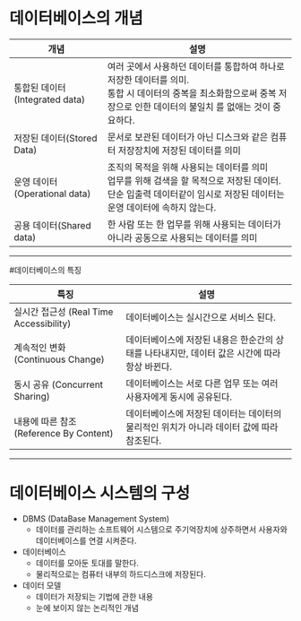 
 # 데이터베이스의 개념

| 개념 | 설명 |
|---|---|
|통합된 데이터(Integrated data) | 여러 곳에서 사용하던 데이터를 통합하여 하나로 저장한 데이터를 의미. <br> 통합 시 데이터의 중복을 최소화함으로써 중복 저장으로 인한 데이터의 불일치 를 없애는 것이 중요하다.|
|저장된 데이터(Stored Data) | 문서로 보관된 데이터가 아닌 디스크와 같은 컴퓨터 저장장치에 저장된 데이터를 의미|
|운영 데이터(Operational data) | 조직의 목적을 위해 사용되는 데이터를 의미 <br> 업무를 위해 검색을 할 목적으로 저장된 데이터. <br> 단순 입출력 데이터같이 임시로 저장된 데이터는 운영 데이터에 속하지 않는다.|
|공용 데이터(Shared data) | 한 사람 또는 한 업무를 위해 사용되는 데이터가 아니라 공동으로 사용되는 데이터를 의미|

------
 #데이터베이스의 특징

| 특징 | 설명 |
|---|---|
|실시간 접근성 (Real Time Accessibility) | 데이터베이스는 실시간으로 서비스 된다.|
|계속적인 변화 (Continuous Change) | 데이터베이스에 저장된 내용은 한순간의 상태를 나타내지만, 데이터 값은 시간에 따라 항상 바뀐다.|
|동시 공유 (Concurrent Sharing) | 데이터베이스는 서로 다른 업무 또는 여러 사용자에게 동시에 공유된다.|
|내용에 따른 참조 (Reference By Content) | 데이터베이스에 저장된 데이터는 데이터의 물리적인 위치가 아니라 데이터 값에 따라 참조된다.|

----

# 데이터베이스 시스템의 구성

 - DBMS (DataBase Management System) 
   - 데이터를 관리하는 소프트웨어 시스템으로 주기억장치에 상주하면서 사용자와 데이터베이스를 연결 시켜준다.
 - 데이터베이스
   - 데이터를 모아둔 토대를 말한다.
   - 물리적으로는 컴퓨터 내부의 하드디스크에 저장된다.
 - 데이터 모델
   - 데이터가 저장되는 기법에 관한 내용
   - 눈에 보이지 않는 논리적인 개념


